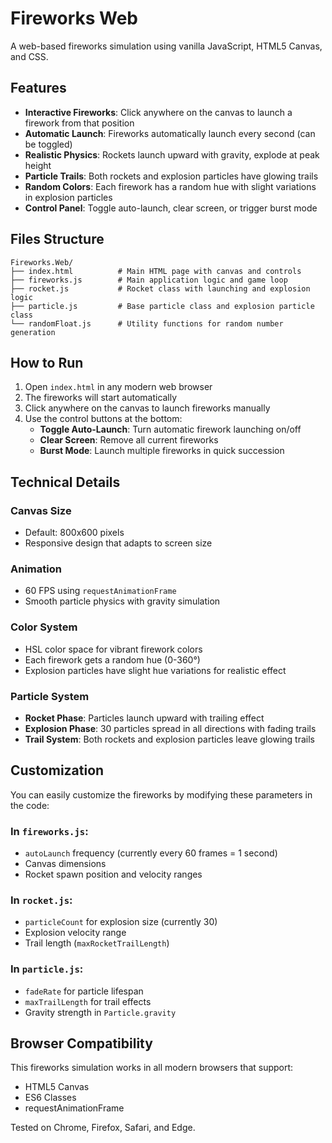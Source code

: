 # Fireworks Web

A web-based fireworks simulation using vanilla JavaScript, HTML5 Canvas, and CSS.

## Features

- **Interactive Fireworks**: Click anywhere on the canvas to launch a firework from that position
- **Automatic Launch**: Fireworks automatically launch every second (can be toggled)
- **Realistic Physics**: Rockets launch upward with gravity, explode at peak height
- **Particle Trails**: Both rockets and explosion particles have glowing trails
- **Random Colors**: Each firework has a random hue with slight variations in explosion particles
- **Control Panel**: Toggle auto-launch, clear screen, or trigger burst mode

## Files Structure

```
Fireworks.Web/
├── index.html          # Main HTML page with canvas and controls
├── fireworks.js        # Main application logic and game loop
├── rocket.js           # Rocket class with launching and explosion logic
├── particle.js         # Base particle class and explosion particle class
└── randomFloat.js      # Utility functions for random number generation
```

## How to Run

1. Open `index.html` in any modern web browser
2. The fireworks will start automatically
3. Click anywhere on the canvas to launch fireworks manually
4. Use the control buttons at the bottom:
   - **Toggle Auto-Launch**: Turn automatic firework launching on/off
   - **Clear Screen**: Remove all current fireworks
   - **Burst Mode**: Launch multiple fireworks in quick succession

## Technical Details

### Canvas Size
- Default: 800x600 pixels
- Responsive design that adapts to screen size

### Animation
- 60 FPS using `requestAnimationFrame`
- Smooth particle physics with gravity simulation

### Color System
- HSL color space for vibrant firework colors
- Each firework gets a random hue (0-360°)
- Explosion particles have slight hue variations for realistic effect

### Particle System
- **Rocket Phase**: Particles launch upward with trailing effect
- **Explosion Phase**: 30 particles spread in all directions with fading trails
- **Trail System**: Both rockets and explosion particles leave glowing trails

## Customization

You can easily customize the fireworks by modifying these parameters in the code:

### In `fireworks.js`:
- `autoLaunch` frequency (currently every 60 frames = 1 second)
- Canvas dimensions
- Rocket spawn position and velocity ranges

### In `rocket.js`:
- `particleCount` for explosion size (currently 30)
- Explosion velocity range
- Trail length (`maxRocketTrailLength`)

### In `particle.js`:
- `fadeRate` for particle lifespan
- `maxTrailLength` for trail effects
- Gravity strength in `Particle.gravity`

## Browser Compatibility

This fireworks simulation works in all modern browsers that support:
- HTML5 Canvas
- ES6 Classes
- requestAnimationFrame

Tested on Chrome, Firefox, Safari, and Edge.
